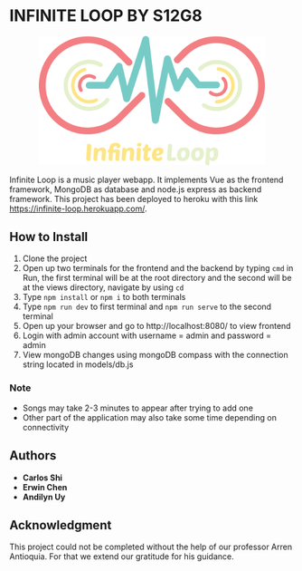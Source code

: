 # INFINITE LOOP BY S12G8
<p align="center"><img src="https://raw.githubusercontent.com/ccapdev1920T2/s12g8/master/public/images/InfiniteLoop.png" width="400px"></p>

Infinite Loop is a music player webapp. It implements Vue as the frontend framework, MongoDB as database and node.js express as backend framework. This project has been deployed to heroku with this link https://infinite-loop.herokuapp.com/.

## How to Install
1. Clone the project
2. Open up two terminals for the frontend and the backend by typing `cmd` in Run, the first terminal will be at the root directory and the second will be at the views directory, navigate by using `cd`
3. Type `npm install` or `npm i` to both terminals
4. Type `npm run dev` to first terminal and `npm run serve` to the second terminal
5. Open up your browser and go to http://localhost:8080/ to view frontend
6. Login with admin account with username = admin and password = admin
7. View mongoDB changes using mongoDB compass with the connection string located in models/db.js
### Note
- Songs may take 2-3 minutes to appear after trying to add one
- Other part of the application may also take some time depending on connectivity

## Authors
- **Carlos Shi**
- **Erwin Chen**
- **Andilyn Uy**

## Acknowledgment
This project could not be completed without the help of our professor Arren Antioquia. For that we extend our gratitude for his guidance.

